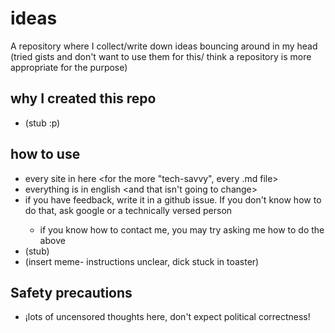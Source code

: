 # ideas
A repository where I collect/write down ideas bouncing around in my head
(tried gists and don't want to use them for this/ think a repository is more appropriate for the purpose)

## why I created this repo
- (stub :p)

## how to use
- every site in here <for the more "tech-savvy", every .md file>
- everything is in english <and that isn't going to change>
- if you have feedback, write it in a github issue. If you don't know how to do that, ask google or a technically versed person <you will need a github account>
    - if you know how to contact me, you may try asking me how to do the above
- (stub)
- (insert meme- instructions unclear, dick stuck in toaster)

## Safety precautions
- ¡lots of uncensored thoughts here, don't expect political correctness!
